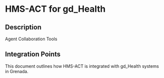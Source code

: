 # HMS-ACT for gd_Health

## Description

Agent Collaboration Tools

## Integration Points

This document outlines how HMS-ACT is integrated with gd_Health systems in Grenada.
